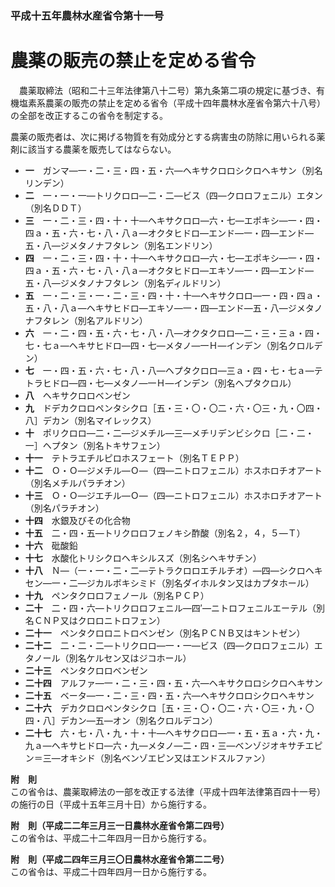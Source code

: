 ### 平成十五年農林水産省令第十一号  
# 農薬の販売の禁止を定める省令  
　農薬取締法（昭和二十三年法律第八十二号）第九条第二項の規定に基づき、有機塩素系農薬の販売の禁止を定める省令（平成十四年農林水産省令第六十八号）の全部を改正するこの省令を制定する。  
  
農薬の販売者は、次に掲げる物質を有効成分とする病害虫の防除に用いられる薬剤に該当する農薬を販売してはならない。  
* **一**　ガンマ―一・二・三・四・五・六―ヘキサクロロシクロヘキサン（別名リンデン）  
* **二**　一・一・一―トリクロロ―二・二―ビス（四―クロロフェニル）エタン（別名ＤＤＴ）  
* **三**　一・二・三・四・十・十―ヘキサクロロ―六・七―エポキシ―一・四・四ａ・五・六・七・八・八ａ―オクタヒドロ―エンド―一・四―エンド―五・八―ジメタノナフタレン（別名エンドリン）  
* **四**　一・二・三・四・十・十―ヘキサクロロ―六・七―エポキシ―一・四・四ａ・五・六・七・八・八ａ―オクタヒドロ―エキソ―一・四―エンド―五・八―ジメタノナフタレン（別名ディルドリン）  
* **五**　一・二・三・一・二・三・四・十・十―ヘキサクロロ―一・四・四ａ・五・八・八ａ―ヘキサヒドロ―エキソ―一・四―エンド―五・八―ジメタノナフタレン（別名アルドリン）  
* **六**　一・二・四・五・六・七・八・八―オクタクロロ―二・三・三ａ・四・七・七ａ―ヘキサヒドロ―四・七―メタノ―一Ｈ―インデン（別名クロルデン）  
* **七**　一・四・五・六・七・八・八―ヘプタクロロ―三ａ・四・七・七ａ―テトラヒドロ―四・七―メタノ―一Ｈ―インデン（別名ヘプタクロル）  
* **八**　ヘキサクロロベンゼン  
* **九**　ドデカクロロペンタシクロ［五・三・〇・〇二・六・〇三・九・〇四・八］デカン（別名マイレックス）  
* **十**　ポリクロロ―二・二―ジメチル―三―メチリデンビシクロ［二・二・一］ヘプタン（別名トキサフェン）  
* **十一**　テトラエチルピロホスフェート（別名ＴＥＰＰ）  
* **十二**　Ｏ・Ｏ―ジメチル―Ｏ―（四―ニトロフェニル）ホスホロチオアート（別名メチルパラチオン）  
* **十三**　Ｏ・Ｏ―ジエチル―Ｏ―（四―ニトロフェニル）ホスホロチオアート（別名パラチオン）  
* **十四**　水銀及びその化合物  
* **十五**　二・四・五―トリクロロフェノキシ酢酸（別名２，４，５―Ｔ）  
* **十六**　砒酸鉛  
* **十七**　水酸化トリシクロヘキシルスズ（別名シヘキサチン）  
* **十八**　Ｎ―（一・一・二・二―テトラクロロエチルチオ）―四―シクロヘキセン―一・二―ジカルボキシミド（別名ダイホルタン又はカプタホール）  
* **十九**　ペンタクロロフェノール（別名ＰＣＰ）  
* **二十**　二・四・六―トリクロロフェニル―四′―ニトロフェニルエーテル（別名ＣＮＰ又はクロロニトロフェン）  
* **二十一**　ペンタクロロニトロベンゼン（別名ＰＣＮＢ又はキントゼン）  
* **二十二**　二・二・二―トリクロロ―一・一―ビス（四―クロロフェニル）エタノール（別名ケルセン又はジコホール）  
* **二十三**　ペンタクロロベンゼン  
* **二十四**　アルファ―一・二・三・四・五・六―ヘキサクロロシクロヘキサン  
* **二十五**　ベータ―一・二・三・四・五・六―ヘキサクロロシクロヘキサン  
* **二十六**　デカクロロペンタシクロ［五・三・〇・〇二・六・〇三・九・〇四・八］デカン―五―オン（別名クロルデコン）  
* **二十七**　六・七・八・九・十・十―ヘキサクロロ―一・五・五ａ・六・九・九ａ―ヘキサヒドロ―六・九―メタノ―二・四・三―ベンゾジオキサチエピン＝三―オキシド（別名ベンゾエピン又はエンドスルファン）  
  
**附　則**  
この省令は、農薬取締法の一部を改正する法律（平成十四年法律第百四十一号）の施行の日（平成十五年三月十日）から施行する。  
  
**附　則（平成二二年三月三一日農林水産省令第二四号）**  
この省令は、平成二十二年四月一日から施行する。  
  
**附　則（平成二四年三月三〇日農林水産省令第二二号）**  
この省令は、平成二十四年四月一日から施行する。  
  
